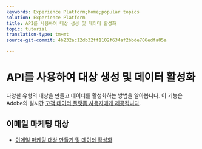 ```yaml
---
keywords: Experience Platform;home;popular topics
solution: Experience Platform
title: API를 사용하여 대상 생성 및 데이터 활성화
topic: tutorial
translation-type: tm+mt
source-git-commit: 4b232ac12db32ff1102f634af2bbde706edfa05a

---
```



# API를 사용하여 대상 생성 및 데이터 활성화

다양한 유형의 대상을 만들고 데이터를 활성화하는 방법을 알아봅니다. 이 기능은 Adobe의 실시간 [고객 데이터 플랫폼 사용자에게 제공됩니다](https://docs.adobe.com/content/help/en/experience-platform/rtcdp/overview.html).

## 이메일 마케팅 대상

* [이메일 마케팅 대상 만들기 및 데이터 활성화](email-marketing-api.md)